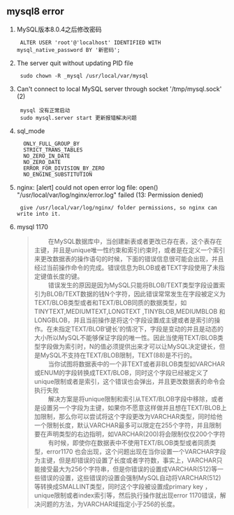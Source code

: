 ## mysql8 error

1. MySQL版本8.0.4之后修改密码

		ALTER USER 'root'@'localhost' IDENTIFIED WITH mysql_native_password BY '新密码';
		
2. The server quit without updating PID file

		sudo chown -R _mysql /usr/local/var/mysql
		
3. Can't connect to local MySQL server through socket '/tmp/mysql.sock' (2)

		mysql 没有正常启动 
		sudo mysql.server start 更新报错解决问题
		
4. sql_mode

		 ONLY_FULL_GROUP_BY 
		 STRICT_TRANS_TABLES
		 NO_ZERO_IN_DATE 
		 NO_ZERO_DATE 
		 ERROR_FOR_DIVISION_BY_ZERO
		 NO_ENGINE_SUBSTITUTION	
		 
5. nginx: [alert] could not open error log file: open() "/usr/local/var/log/nginx/error.log" failed (13: Permission denied)

 		give /usr/local/var/log/nginx/ folder permissions, so nginx can write into it.

6. mysql 1170

	> &nbsp;&nbsp;&nbsp;&nbsp;&nbsp;&nbsp;&nbsp;&nbsp;在MySQL数据库中，当创建新表或者更改已存在表，这个表存在主键，并且是unique唯一性约束和索引约束时，或者是在定义一个索引来更改数据表的操作语句的时候，下面的错误信息很可能会出现，并且经过当前操作命令的完成。错误信息为BLOB或者TEXT字段使用了未指定键值长度的键。<br>
	> &nbsp;&nbsp;&nbsp;&nbsp;&nbsp;&nbsp;&nbsp;&nbsp;错误发生的原因是因为MySQL只能将BLOB/TEXT类型字段设置索引为BLOB/TEXT数据的钱N个字符，因此错误常常发生在字段被定义为TEXT/BLOB类型或者和TEXT/BLOB同质的数据类型，如TINYTEXT,MEDIUMTEXT,LONGTEXT ,TINYBLOB,MEDIUMBLOB 和LONGBLOB，并且当前操作是将这个字段设置成主键或者是索引的操作。在未指定TEXT/BLOB‘键长’的情况下，字段是变动的并且是动态的大小所以MySQL不能够保证字段的唯一性。因此当使用TEXT/BLOB类型字段做为索引时，N的值必须提供出来才可以让MySQL决定键长，但是MySQL不支持在TEXT/BLOB限制，TEXT(88)是不行的。<br>
	> &nbsp;&nbsp;&nbsp;&nbsp;&nbsp;&nbsp;&nbsp;&nbsp;当你试图将数据表中的一个非TEXT或者非BLOB类型如VARCHAR或ENUM的字段转换成TEXT/BLOB，同时这个字段已经被定义了unique限制或者是索引，这个错误也会弹出，并且更改数据表的命令会执行失败<br>
	> &nbsp;&nbsp;&nbsp;&nbsp;&nbsp;&nbsp;&nbsp;&nbsp;解决方案是将unique限制和索引从TEXT/BLOB字段中移除，或者是设置另一个字段为主键，如果你不愿意这样做并且想在TEXT/BLOB上加限制，那么你可以尝试将这个字段更改为VARCHAR类型，同时给他一个限制长度，默认VARCHAR最多可以限定在255个字符，并且限制要在声明类型的右边指明，如VARCHAR(200)将会限制仅仅200个字符<br>
	> &nbsp;&nbsp;&nbsp;&nbsp;&nbsp;&nbsp;&nbsp;&nbsp;有时候，即使你在数据表中不使用TEXT/BLOB类型或者同质类型，error1170 也会出现，这个问题出现在当你设置一个VARCHAR字段为主键，但是却错误的设置了长度或者字符数，事实上，VARCHAR只能接受最大为256个字符串，但是你错误的设置成VARCHAR(512)等一些错误的设置，这些错误的设置会强制MySQL自动将VARCHAR(512)等转换成SMALLINT类型，同时这个字段被设置成primary key ，unique限制或者index索引等，然后执行操作就出现error 1170错误，解决问题的方法，为VARCHAR域指定小于256的长度。